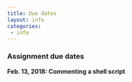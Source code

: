 ```yaml
---
title: Due dates
layout: info
categories:
 - info
---
```


### Assignment due dates

**Feb. 13, 2018: Commenting a shell script**  
